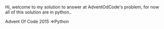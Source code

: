 Hi, welcome to my solution to answer at AdventOdCode's problem, for now all of this solution are in python..

Advent Of Code 2015 =>Python 
